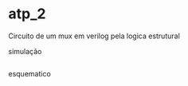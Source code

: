 # atp_2

Circuito de um mux em verilog pela logica estrutural

simulação

<img src="https://i.imgur.com/ePXUIog.png" alt= "">

esquematico

<img src="https://i.imgur.com/sIY93yV.png" alt= "">

